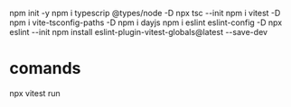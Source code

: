 npm init -y
npm i typescrip @types/node -D
npx tsc --init
npm i vitest -D
npm i vite-tsconfig-paths -D
npm i dayjs
npm i eslint eslint-config -D
npx eslint --init
npm install eslint-plugin-vitest-globals@latest --save-dev



# comands
npx vitest run
